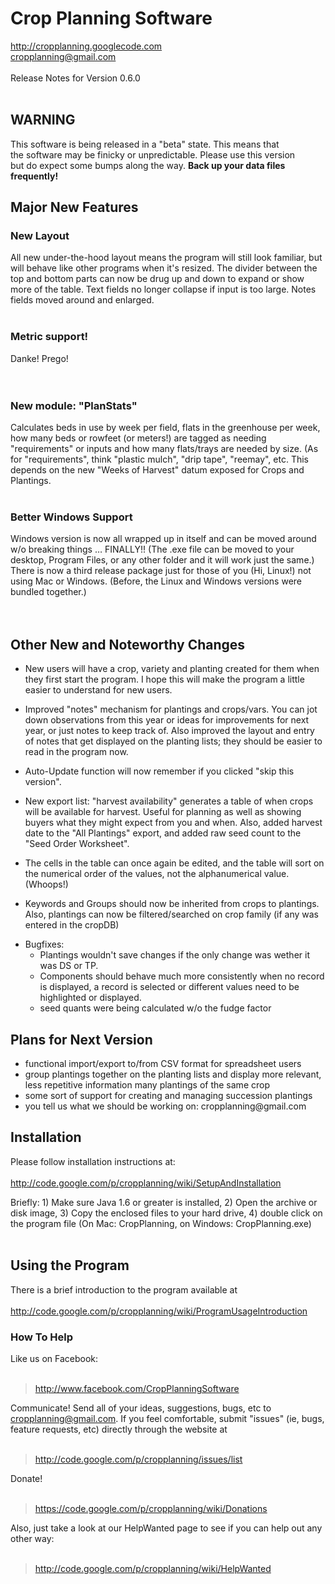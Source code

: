 # Crop Planning Software #
http://cropplanning.googlecode.com<br>
cropplanning@gmail.com<br>
<br>
Release Notes for Version 0.6.0<br>
<br>
<h2>WARNING</h2>

This software is being released in a "beta" state.  This means that<br>
the software may be finicky or unpredictable.  Please use this version<br>
but do expect some bumps along the way.  <b>Back up your data files frequently!</b>


<h2>Major New Features</h2>

<h3>New Layout</h3>

All new under-the-hood layout means the program will still look familiar, but will behave like other programs when it's resized.  The divider between the top and bottom parts can now be drug up and down to expand or show more of the table.  Text fields no longer collapse if input is too large.  Notes fields moved around and enlarged.<br>
<br>
<h3>Metric support!</h3>

Danke!  Prego!<br>
<br>
<br>
<h3>New module: "PlanStats"</h3>

Calculates beds in use by week per field, flats in the greenhouse per week, how many beds or rowfeet (or meters!) are tagged as needing "requirements" or inputs and how many flats/trays are needed by size.  (As for "requirements", think "plastic mulch", "drip tape", "reemay", etc.  This depends on the new "Weeks of Harvest" datum exposed for Crops and Plantings.<br>
<br>
<h3>Better Windows Support</h3>

Windows version is now all wrapped up in itself and can be moved around w/o breaking things … FINALLY!!  (The .exe file can be moved to your desktop, Program Files, or any other folder and it will work just the same.)  There is now a third release package just for those of you (Hi, Linux!) not using Mac or Windows.  (Before, the Linux and Windows versions were bundled together.)<br>
<br>
<br>
<h2>Other New and Noteworthy Changes</h2>


<ul><li>New users will have a crop, variety and planting created for them when they first start the program.  I hope this will make the program a little easier to understand for new users.</li></ul>

<ul><li>Improved "notes" mechanism for plantings and crops/vars.  You can jot down observations from this year or ideas for improvements for next year, or just notes to keep track of.  Also improved the layout and entry of notes that get displayed on the planting lists; they should be easier to read in the program now.</li></ul>

<ul><li>Auto-Update function will now remember if you clicked "skip this version".</li></ul>

<ul><li>New export list: "harvest availability" generates a table of when crops will be available for harvest.  Useful for planning as well as showing buyers what they might expect from you and when.  Also, added harvest date to the "All Plantings" export, and added raw seed count to the "Seed Order Worksheet".</li></ul>

<ul><li>The cells in the table can once again be edited, and the table will sort on the numerical order of the values, not the alphanumerical value.  (Whoops!)</li></ul>

<ul><li>Keywords and Groups should now be inherited from crops to plantings.  Also, plantings can now be filtered/searched on crop family (if any was entered in the cropDB)</li></ul>

<ul><li>Bugfixes:<br>
<ul><li>Plantings wouldn't save changes if the only change was wether it was DS or TP.<br>
</li><li>Components should behave much more consistently when no record is displayed, a record is selected or different values need to be highlighted or displayed.<br>
</li><li>seed quants were being calculated w/o the fudge factor</li></ul></li></ul>


<h2>Plans for Next Version</h2>

<ul><li>functional import/export to/from CSV format for spreadsheet users<br>
</li><li>group plantings together on the planting lists and display more relevant, less repetitive information many plantings of the same crop<br>
</li><li>some sort of support for creating and managing succession plantings<br>
</li><li>you tell us what we should be working on: cropplanning@gmail.com</li></ul>



<h2>Installation</h2>

Please follow installation instructions at:<br>
<br>
<a href='http://code.google.com/p/cropplanning/wiki/SetupAndInstallation'>http://code.google.com/p/cropplanning/wiki/SetupAndInstallation</a>

Briefly: 1) Make sure Java 1.6 or greater is installed, 2) Open the archive or disk image, 3) Copy the enclosed files to your hard drive, 4) double click on the  program file (On Mac: CropPlanning, on Windows: CropPlanning.exe)<br>
<br>
<h2>Using the Program</h2>

There is a brief introduction to the program available at<br>
<br>
<a href='http://code.google.com/p/cropplanning/wiki/ProgramUsageIntroduction'>http://code.google.com/p/cropplanning/wiki/ProgramUsageIntroduction</a>


<h3>How To Help</h3>

Like us on Facebook:<br>
<br>
<blockquote><a href='http://www.facebook.com/CropPlanningSoftware'>http://www.facebook.com/CropPlanningSoftware</a></blockquote>

Communicate!  Send all of your ideas, suggestions, bugs, etc to cropplanning@gmail.com.  If you feel comfortable, submit "issues" (ie, bugs, feature requests, etc) directly through the website at<br>
<br>
<blockquote><a href='http://code.google.com/p/cropplanning/issues/list'>http://code.google.com/p/cropplanning/issues/list</a></blockquote>

Donate!<br>
<br>
<blockquote><a href='https://code.google.com/p/cropplanning/wiki/Donations'>https://code.google.com/p/cropplanning/wiki/Donations</a></blockquote>

Also, just take a look at our HelpWanted page to see if you can help out any other way:<br>
<br>
<blockquote><a href='http://code.google.com/p/cropplanning/wiki/HelpWanted'>http://code.google.com/p/cropplanning/wiki/HelpWanted</a></blockquote>
